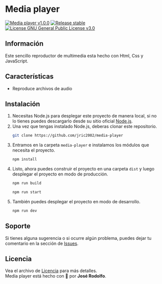 # Media player
[![Media player v1.0.0](https://img.shields.io/badge/Media%20player-v1.0.0-brightgreen)](https://github.com/jric2002/media-player)
[![Release stable](https://img.shields.io/badge/Release-stable-brightgreen)](https://github.com/jric2002/media-player)
[![License GNU General Public License v3.0](https://img.shields.io/badge/License-GNU%20General%20Public%20License%20v3.0-blue)](https://github.com/jric2002/media-player/blob/master/LICENSE)

## Información
Este sencillo reproductor de multimedia esta hecho con Html, Css y JavaScript.

## Características
* Reproduce archivos de audio

## Instalación
1. Necesitas Node.js para desplegar este proyecto de manera local, si no lo tienes puedes descargarlo desde su sitio oficial [Node.js](https://nodejs.org/es/download/).
2. Una vez que tengas instalado Node.js, deberas clonar este repositorio.
    ```bash
    git clone https://github.com/jric2002/media-player
    ```
3. Entramos en la carpeta `media-player` e instalamos los módulos que necesita el proyecto.
    ```bash
    npm install
    ```
4. Listo, ahora puedes construir el proyecto en una carpeta `dist` y luego desplegar el proyecto en modo de producción.
    ```bash
    npm run build
    ```
    ```bash
    npm run start
    ```
5. También puedes desplegar el proyecto en modo de desarrollo.
    ```bash
    npm run dev
    ```

## Soporte
Si tienes alguna sugerencia o si ocurre algún problema, puedes dejar tu comentario en la sección de [Issues](https://github.com/jric2002/media-player/issues).

## Licencia
Vea el archivo de [Licencia](https://github.com/jric2002/media-player/blob/master/LICENSE) para más detalles.  
Media player está hecho con 💚 por **José Rodolfo**.